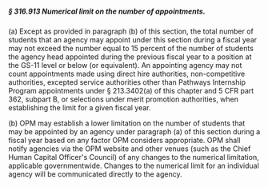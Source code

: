 ##### § 316.913 Numerical limit on the number of appointments. #####

(a) Except as provided in paragraph (b) of this section, the total number of students that an agency may appoint under this section during a fiscal year may not exceed the number equal to 15 percent of the number of students the agency head appointed during the previous fiscal year to a position at the GS-11 level or below (or equivalent). An appointing agency may not count appointments made using direct hire authorities, non-competitive authorities, excepted service authorities other than Pathways Internship Program appointments under § 213.3402(a) of this chapter and 5 CFR part 362, subpart B, or selections under merit promotion authorities, when establishing the limit for a given fiscal year.

(b) OPM may establish a lower limitation on the number of students that may be appointed by an agency under paragraph (a) of this section during a fiscal year based on any factor OPM considers appropriate. OPM shall notify agencies via the OPM website and other venues (such as the Chief Human Capital Officer's Council) of any changes to the numerical limitation, applicable governmentwide. Changes to the numerical limit for an individual agency will be communicated directly to the agency.